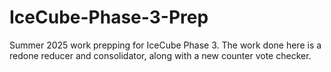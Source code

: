 # IceCube-Phase-3-Prep
Summer 2025 work prepping for IceCube Phase 3. The work done here is a redone reducer and consolidator, along with a new counter vote checker.
